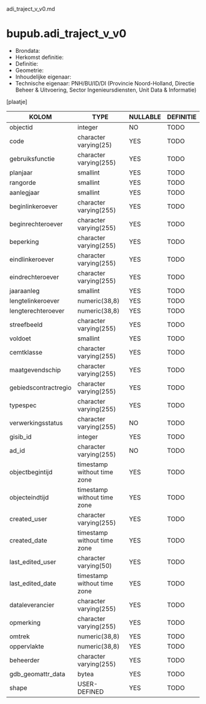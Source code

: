 adi_traject_v_v0.md

# bupub.adi_traject_v_v0


* Brondata: 
* Herkomst definitie: 
* Definitie: 
* Geometrie: 
* Inhoudelijke eigenaar: 
* Technische eigenaar: PNH/BU/ID/DI (Provincie Noord-Holland, Directie Beheer & Uitvoering, Sector Ingenieursdiensten, Unit Data & Informatie)

[plaatje]


|KOLOM                            |TYPE                       |NULLABLE|DEFINITIE|
|------                           |----                       |-----   |-----    |
|objectid                         |integer                    |NO      |TODO|
|code                             |character varying(25)      |YES     |TODO|
|gebruiksfunctie                  |character varying(255)     |YES     |TODO|
|planjaar                         |smallint                   |YES     |TODO|
|rangorde                         |smallint                   |YES     |TODO|
|aanlegjaar                       |smallint                   |YES     |TODO|
|beginlinkeroever                 |character varying(255)     |YES     |TODO|
|beginrechteroever                |character varying(255)     |YES     |TODO|
|beperking                        |character varying(255)     |YES     |TODO|
|eindlinkeroever                  |character varying(255)     |YES     |TODO|
|eindrechteroever                 |character varying(255)     |YES     |TODO|
|jaaraanleg                       |smallint                   |YES     |TODO|
|lengtelinkeroever                |numeric(38,8)              |YES     |TODO|
|lengterechteroever               |numeric(38,8)              |YES     |TODO|
|streefbeeld                      |character varying(255)     |YES     |TODO|
|voldoet                          |smallint                   |YES     |TODO|
|cemtklasse                       |character varying(255)     |YES     |TODO|
|maatgevendschip                  |character varying(255)     |YES     |TODO|
|gebiedscontractregio             |character varying(255)     |YES     |TODO|
|typespec                         |character varying(255)     |YES     |TODO|
|verwerkingsstatus                |character varying(255)     |NO      |TODO|
|gisib_id                         |integer                    |YES     |TODO|
|ad_id                            |character varying(255)     |NO      |TODO|
|objectbegintijd                  |timestamp without time zone|YES     |TODO|
|objecteindtijd                   |timestamp without time zone|YES     |TODO|
|created_user                     |character varying(255)     |YES     |TODO|
|created_date                     |timestamp without time zone|YES     |TODO|
|last_edited_user                 |character varying(50)      |YES     |TODO|
|last_edited_date                 |timestamp without time zone|YES     |TODO|
|dataleverancier                  |character varying(255)     |YES     |TODO|
|opmerking                        |character varying(255)     |YES     |TODO|
|omtrek                           |numeric(38,8)              |YES     |TODO|
|oppervlakte                      |numeric(38,8)              |YES     |TODO|
|beheerder                        |character varying(255)     |YES     |TODO|
|gdb_geomattr_data                |bytea                      |YES     |TODO|
|shape                            |USER-DEFINED               |YES     |TODO|
